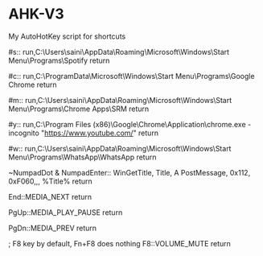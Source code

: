 # AHK-V3
My AutoHotKey script for shortcuts


#s::
run,C:\Users\saini\AppData\Roaming\Microsoft\Windows\Start Menu\Programs\Spotify
return

#c::
run,C:\ProgramData\Microsoft\Windows\Start Menu\Programs\Google Chrome
return

#m::
run,C:\Users\saini\AppData\Roaming\Microsoft\Windows\Start Menu\Programs\Chrome Apps\SRM
return

#y::
run,C:\Program Files (x86)\Google\Chrome\Application\chrome.exe -incognito "https://www.youtube.com/"
return

#w::
run,C:\Users\saini\AppData\Roaming\Microsoft\Windows\Start Menu\Programs\WhatsApp\WhatsApp
return

~NumpadDot & NumpadEnter::
WinGetTitle, Title, A
PostMessage, 0x112, 0xF060,,, %Title%
return

End::MEDIA_NEXT
return

PgUp::MEDIA_PLAY_PAUSE
return

PgDn::MEDIA_PREV
return

; F8 key by default, Fn+F8 does nothing
F8::VOLUME_MUTE
return
